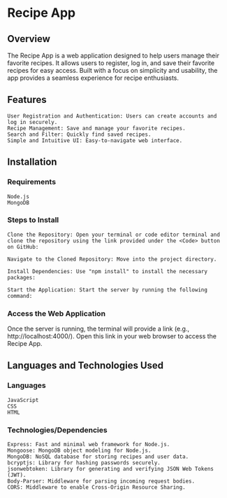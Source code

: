 # Recipe App
## Overview

The Recipe App is a web application designed to help users manage their favorite recipes. It allows users to register, log in, and save their favorite recipes for easy access. Built with a focus on simplicity and usability, the app provides a seamless experience for recipe enthusiasts.
## Features

    User Registration and Authentication: Users can create accounts and log in securely.
    Recipe Management: Save and manage your favorite recipes.
    Search and Filter: Quickly find saved recipes.
    Simple and Intuitive UI: Easy-to-navigate web interface.

## Installation
### Requirements

    Node.js 
    MongoDB 

### Steps to Install

    Clone the Repository: Open your terminal or code editor terminal and clone the repository using the link provided under the <Code> button on GitHub:
   
    Navigate to the Cloned Repository: Move into the project directory.

    Install Dependencies: Use "npm install" to install the necessary packages:

    Start the Application: Start the server by running the following command:




### Access the Web Application

Once the server is running, the terminal will provide a link (e.g., http://localhost:4000/). Open this link in your web browser to access the Recipe App.
## Languages and Technologies Used
### Languages

    JavaScript
    CSS
    HTML

### Technologies/Dependencies

    Express: Fast and minimal web framework for Node.js.
    Mongoose: MongoDB object modeling for Node.js.
    MongoDB: NoSQL database for storing recipes and user data.
    bcryptjs: Library for hashing passwords securely.
    jsonwebtoken: Library for generating and verifying JSON Web Tokens (JWT).
    Body-Parser: Middleware for parsing incoming request bodies.
    CORS: Middleware to enable Cross-Origin Resource Sharing.
